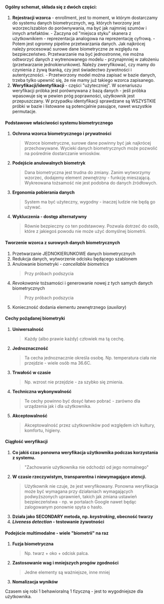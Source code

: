 #### Ogólny schemat, składa się z dwóch części:
1. **Rejestracji wzorca** - enrollment, jest to moment, w którym dostarczamy do systemu danych biometrycznych, wg. których tworzony jest wzorzec/szablon do porównywania, ma być jak najmniej szumów i innych artefaktów. 
	   - Zaczyna od "miejsca styku" skanera z użytkownikiem - reprezentacja analogowa na reprezentację cyfrową.
	   - Potem jest ogromny pipeline przetwarzania danych. Jak najkrócej należy procesować surowe dane biometryczne ze względu na bezpieczeństwo. Przetwarzanie ma być jednostronne, nie można odtworzyć danych z wytrenowanego modelu - przynajmniej w założeniu (przetwarzanie jednokierunkowe). Należy zweryfikować, czy mamy do czynienia z żywą tkanką, czy jest świadectwo żywotności i autentyczności. 
	   - Przetworzony model można zapisać w bazie danych, trzeba tylko upewnić się, że nie mamy już takiego wzorca zapisanego.
2. **Weryfikacji/identyfikacji** - części "użyteczniej". W scenariuszu weryfikacji próbka jest porównywana z bazą danych - jeśli próbka wpasowuje się w pewien próg poprawności, użytkownik jest przepuszczany. W przypadku identyfikacji sprawdzane są WSZYSTKIE próbki w bazie i listowane są potencjalnie pasujące, nawet wszystkie permutacje.

#### Podstawowe właściwości systemu biometrycznego
1. **Ochrona wzorca biometrycznego i prywatności**
   > Wzorce biometryczne, surowe dane powinny być jak najkrócej przechowywane. Wycieki danych biometrycznych może pozwolić na pośrednie dostarczanie wniosków.
2. **Podejście anulowalnych biometryk**
   > Dana biometryczna jest trudna do zmiany. Zanim wytworzymy wzorzec, dodajemy element zewnętrzny - funkcję mieszającą. Wykreowana tożsamość nie jest podobna do danych źródłowych. 
3. **Ergonomia pobierania danych**
   > System ma być użyteczny, wygodny - inaczej ludzie nie będą go używać. 
4. **Wykluczenia - dostęp alternatywny**
   > Równie bezpieczny co ten podstawowy. Pozwala dotrzeć do osób, które z jakiegoś powodu nie może użyć domyślnej biometrii.
   
#### Tworzenie wzorca z surowych danych biometrycznych
1. Przetwarzanie JEDNOKIERUNKOWE danych biometrycznych
2. Redukcja danych, wytworzenie odcisku będącego szablonem
3. Anulowanie biometryki - *cancellable biometrics*
   > Przy próbach podszycia
4. *Revokowanie* tożsamości i generowanie nowej z tych samych danych biometrycznych
   > Przy próbach podszycia
5. Konieczność dodania elementu zewnętrznego (*auxilary*)

#### Cechy pożądanej biometryki
1. **Uniwersalność**
   >Każdy (albo prawie każdy) człowiek ma tą cechę.
2. **Jednoznaczność**
   >Ta cecha jednoznacznie określa osobę. Np. temperatura ciała nie przejdzie - wiele osób ma 36.6C.
3. **Trwałość w czasie**
   >Np. wzrost nie przejdzie - za szybko się zmienia. 
4. **Techniczna wykonywalność**
   >Te cechy powinno być dosyć łatwo pobrać - zarówno dla urządzenia jak i dla użytkownika.
5. **Akceptowalność**
   >Akceptowalność przez użytkowników pod względem ich kultury, komfortu, higieny.
   
#### Ciągłość weryfikacji
1. **Co jakiś czas ponowna weryfikacja użytkownika podczas korzystania z systemu.**
   >"Zachowanie użytkownika nie odchodzi od jego normalnego"
2. **W czasie rzeczywistym, transparentna i niewymagające atencji.**
   >Użytkownik nie czuje, że jest weryfikowany. Ponowna weryfikacja może być wymagana przy działaniach wymagających podwyższonych uprawnień, takich jak zmiana ustawień bezpieczeństwa - np. w portalach Google nawet będąc zalogowanym ponownie spyta o hasło.
3. **Działa jako SECONDARY metoda, np. *keystroking*, obecność twarzy**
4. ***Liveness detection* - testowanie żywotności**

#### Podejście multimodalne - wiele "biometrii" na raz
1. **Fuzja biometryczna**
   >Np. twarz + oko + odcisk palca.
2. **Zastosowanie wag i mniejszych progów zgodności**
   >Jedne elementy są ważniejsze, inne mniej 
3. **Nomalizacja wyników**

Czasem się robi 1 behawioralną 1 fizyczną - jest to wygodniejsze dla użytkownika.